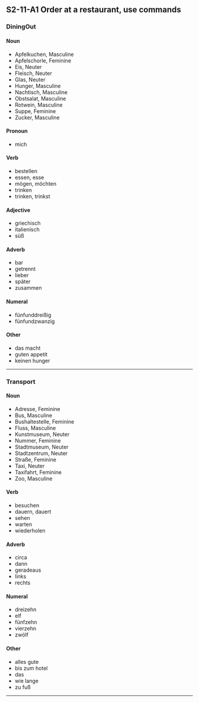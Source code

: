 ## S2-11-A1 Order at a restaurant, use commands
### DiningOut
#### Noun
- Apfelkuchen, Masculine
- Apfelschorle, Feminine
- Eis, Neuter
- Fleisch, Neuter
- Glas, Neuter
- Hunger, Masculine
- Nachtisch, Masculine
- Obstsalat, Masculine
- Rotwein, Masculine
- Suppe, Feminine
- Zucker, Masculine
#### Pronoun
- mich
#### Verb
- bestellen
- essen, esse
- mögen, möchten
- trinken
- trinken, trinkst
#### Adjective
- griechisch
- italienisch
- süß
#### Adverb
- bar
- getrennt
- lieber
- später
- zusammen
#### Numeral
- fünfunddreißig
- fünfundzwanzig
#### Other
- das macht
- guten appetit
- keinen hunger
---
### Transport
#### Noun
- Adresse, Feminine
- Bus, Masculine
- Bushaltestelle, Feminine
- Fluss, Masculine
- Kunstmuseum, Neuter
- Nummer, Feminine
- Stadtmuseum, Neuter
- Stadtzentrum, Neuter
- Straße, Feminine
- Taxi, Neuter
- Taxifahrt, Feminine
- Zoo, Masculine
#### Verb
- besuchen
- dauern, dauert
- sehen
- warten
- wiederholen
#### Adverb
- circa
- dann
- geradeaus
- links
- rechts
#### Numeral
- dreizehn
- elf
- fünfzehn
- vierzehn
- zwölf
#### Other
- alles gute
- bis zum hotel
- das
- wie lange
- zu fuß
---
